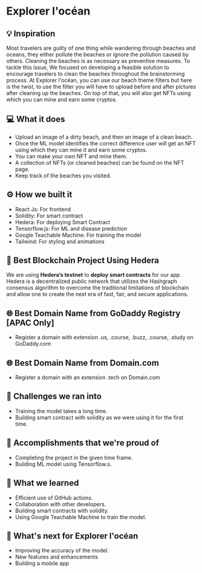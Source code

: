 # Explorer l'océan

## 💡 Inspiration

Most travelers are guilty of one thing while wandering through beaches and oceans, they either pollute the beaches or ignore the pollution caused by others. Cleaning the beaches is as necessary as preventive measures. To tackle this issue, We focused on developing a feasible solution to encourage travelers to clean the beaches throughout the brainstorming process. At Explorer l'océan, you can use our beach theme filters but here is the twist, to use the filter you will have to upload before and after pictures after cleaning up the beaches. On top of that, you will also get NFTs using which you can mine and earn some cryptos.

## 💻 What it does

- Upload an image of a dirty beach, and then an image of a clean beach. 
- Once the ML model identifies the correct difference user will get an NFT using which they can mine it and earn some cryptos.
- You can make your own NFT and mine them.
- A collection of NFTs (or cleaned beaches) can be found on the NFT page.
- Keep track of the beaches you visited.

## ⚙️ How we built it

- React Js: For frontend
- Solidity: For smart contract
- Hedera: For deploying Smart Contract
- Tensorflow.js: For ML and disease prediction
- Google Teachable Machine: For training the model
- Tailwind: For styling and animations

## 🔐 Best Blockchain Project Using Hedera

We are using **Hedera’s testnet** to **deploy smart contracts** for our app. Hedera is a decentralized public network that utilizes the Hashgraph consensus algorithm to overcome the traditional limitations of blockchain and allow one to create the next era of fast, fair, and secure applications.

## 🌐 Best Domain Name from GoDaddy Registry [APAC Only]

- Register a domain with extension .us, .course, .buzz, .course, .study on GoDaddy.com

## 🌐 Best Domain Name from Domain.com

- Register a domain with an extension .tech on Domain.com

## 🧠 Challenges we ran into

- Training the model takes a long time.
- Building smart contract with solidity as we were using it for the first time.

## 🏅 Accomplishments that we're proud of

- Completing the project in the given time frame.
- Building ML model using Tensorflow.s.

## 📖 What we learned

- Efficient use of GitHub actions.
- Collaboration with other developers.
- Building smart contracts with solidity.
- Using Google Teachable Machine to train the model.

## 🚀 What's next for Explorer l'océan

- Improving the accuracy of the model.
- New features and enhancements
- Building a mobile app
